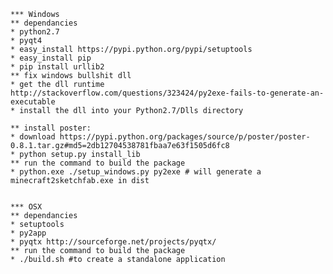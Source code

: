     *** Windows
    ** dependancies
    * python2.7
    * pyqt4
    * easy_install https://pypi.python.org/pypi/setuptools
    * easy_install pip
    * pip install urllib2
    ** fix windows bullshit dll
    * get the dll runtime http://stackoverflow.com/questions/323424/py2exe-fails-to-generate-an-executable
    * install the dll into your Python2.7/Dlls directory
    
    ** install poster:
    * download https://pypi.python.org/packages/source/p/poster/poster-0.8.1.tar.gz#md5=2db12704538781fbaa7e63f1505d6fc8
    * python setup.py install_lib
    ** run the command to build the package
    * python.exe ./setup_windows.py py2exe # will generate a minecraft2sketchfab.exe in dist
    

    *** OSX
    ** dependancies
    * setuptools
    * py2app
    * pyqtx http://sourceforge.net/projects/pyqtx/
    ** run the command to build the package
    * ./build.sh #to create a standalone application

